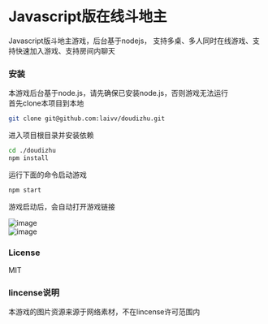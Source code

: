 # Javascript版在线斗地主
Javascript版斗地主游戏，后台基于nodejs， 支持多桌、多人同时在线游戏、支持快速加入游戏、支持房间内聊天
### 安装
本游戏后台基于node.js，请先确保已安装node.js，否则游戏无法运行     
首先clone本项目到本地 
```sh
git clone git@github.com:laivv/doudizhu.git
```
进入项目根目录并安装依赖  
```sh
cd ./doudizhu
npm install
```
运行下面的命令启动游戏   
```sh
npm start
```
游戏启动后，会自动打开游戏链接   

![image](https://raw.githubusercontent.com/laivv/doudizhu/master/static/images/game2.jpg)  
![image](https://raw.githubusercontent.com/laivv/doudizhu/master/static/images/game.jpg)
### License
MIT
### lincense说明
本游戏的图片资源来源于网络素材，不在lincense许可范围内
